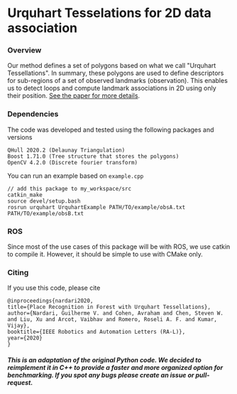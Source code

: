 # Urquhart Tesselations for 2D data association

### Overview

Our method defines a set of polygons based on what we call "Urquhart Tessellations".
In summary, these polygons are used to define descriptors for sub-regions of a set of observed landmarks (observation).
This enables us to detect loops and compute landmark associations in 2D using only their position. [See the paper for more details](https://arxiv.org/abs/2010.03026).

### Dependencies
The code was developed and tested using the following packages and versions
```
QHull 2020.2 (Delaunay Triangulation)
Boost 1.71.0 (Tree structure that stores the polygons)
OpenCV 4.2.0 (Discrete fourier transform)
```

You can run an example based on `example.cpp`
```
// add this package to my_workspace/src
catkin_make
source devel/setup.bash
rosrun urquhart UrquhartExample PATH/TO/example/obsA.txt PATH/TO/example/obsB.txt
```

### ROS
Since most of the use cases of this package will be with ROS, we use catkin to compile it. However, it should be simple to use with CMake only.

### Citing
If you use this code, please cite

```
@inproceedings{nardari2020,
title={Place Recognition in Forest with Urquhart Tessellations},
author={Nardari, Guilherme V. and Cohen, Avraham and Chen, Steven W.
and Liu, Xu and Arcot, Vaibhav and Romero, Roseli A. F. and Kumar, Vijay},
booktitle={IEEE Robotics and Automation Letters (RA-L)},
year={2020}
}
```

##### This is an adaptation of the original Python code. We decided to reimplement it in C++ to provide a faster and more organized option for benchmarking. If you spot any bugs please create an issue or pull-request.
